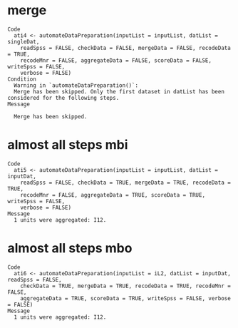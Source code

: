 # merge

    Code
      ati4 <- automateDataPreparation(inputList = inputList, datList = singleDat,
        readSpss = FALSE, checkData = FALSE, mergeData = FALSE, recodeData = TRUE,
        recodeMnr = FALSE, aggregateData = FALSE, scoreData = FALSE, writeSpss = FALSE,
        verbose = FALSE)
    Condition
      Warning in `automateDataPreparation()`:
      Merge has been skipped. Only the first dataset in datList has been considered for the following steps.
    Message
      
      Merge has been skipped.

# almost all steps mbi

    Code
      ati5 <- automateDataPreparation(inputList = inputList, datList = inputDat,
        readSpss = FALSE, checkData = TRUE, mergeData = TRUE, recodeData = TRUE,
        recodeMnr = FALSE, aggregateData = TRUE, scoreData = TRUE, writeSpss = FALSE,
        verbose = FALSE)
    Message
      1 units were aggregated: I12.

# almost all steps mbo

    Code
      ati6 <- automateDataPreparation(inputList = iL2, datList = inputDat, readSpss = FALSE,
        checkData = TRUE, mergeData = TRUE, recodeData = TRUE, recodeMnr = FALSE,
        aggregateData = TRUE, scoreData = TRUE, writeSpss = FALSE, verbose = FALSE)
    Message
      1 units were aggregated: I12.

